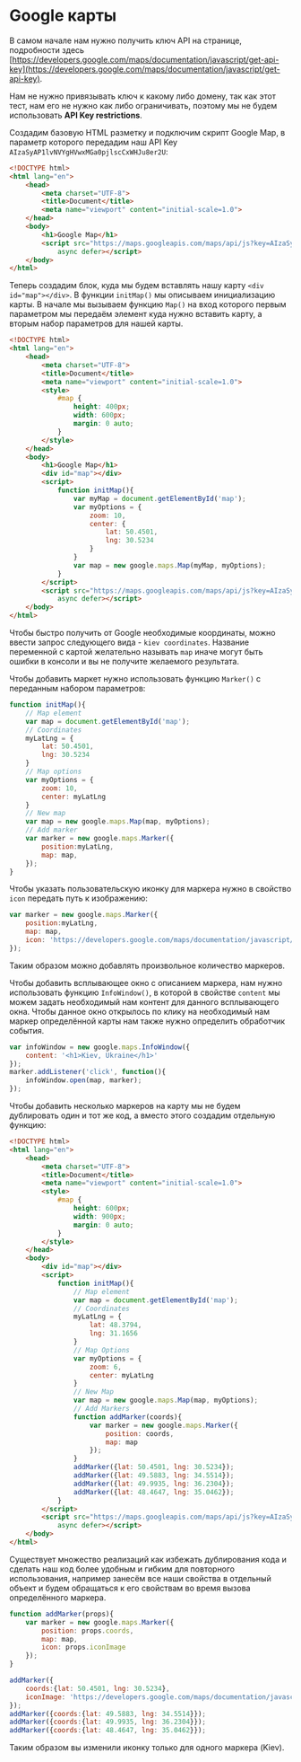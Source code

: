 # Google карты

В самом начале нам нужно получить ключ API на странице, подробности здесь [https://developers.google.com/maps/documentation/javascript/get-api-key](https://developers.google.com/maps/documentation/javascript/get-api-key).

Нам не нужно привязывать ключ к какому либо домену, так как этот тест, нам его не нужно как либо ограничивать, поэтому мы не будем использовать **API Key restrictions**.

Создадим базовую HTML разметку и подключим скрипт Google Map, в параметр которого передадим наш API Key `AIzaSyAP1lvNVYgHVwxMGa0pjlscCxWHJu8er2U`:

```html
<!DOCTYPE html>
<html lang="en">
    <head>
        <meta charset="UTF-8">
        <title>Document</title>
        <meta name="viewport" content="initial-scale=1.0">
    </head>
    <body>
        <h1>Google Map</h1>
        <script src="https://maps.googleapis.com/maps/api/js?key=AIzaSyAP1lvNVYgHVwxMGa0pjlscCxWHJu8er2U&callback=initMap"
            async defer></script>
    </body>
</html>
```

Теперь создадим блок, куда мы будем вставлять нашу карту `<div id="map"></div>`. В функции `initMap()` мы описываем инициализацию карты. В начале мы вызываем функцию `Map()` на вход которого первым параметром мы передаём элемент куда нужно вставить карту, а вторым набор параметров для нашей карты.

```html
<!DOCTYPE html>
<html lang="en">
    <head>
        <meta charset="UTF-8">
        <title>Document</title>
        <meta name="viewport" content="initial-scale=1.0">
        <style>
            #map {
                height: 400px;
                width: 600px;
                margin: 0 auto;
            }
        </style>
    </head>
    <body>
        <h1>Google Map</h1>
        <div id="map"></div>
        <script>
            function initMap(){
                var myMap = document.getElementById('map');
                var myOptions = {
                    zoom: 10,
                    center: {
                        lat: 50.4501,
                        lng: 30.5234
                    }
                }
                var map = new google.maps.Map(myMap, myOptions);
            }
        </script>
        <script src="https://maps.googleapis.com/maps/api/js?key=AIzaSyAP1lvNVYgHVwxMGa0pjlscCxWHJu8er2U&callback=initMap"
            async defer></script>
    </body>
</html>
```

Чтобы быстро получить от Google необходимые координаты, можно ввести запрос следующего вида - `kiev coordinates`. Название переменной с картой желательно называть `map` иначе могут быть ошибки в консоли и вы не получите желаемого результата.

Чтобы добавить маркет нужно использовать функцию `Marker()` с переданным набором параметров:

```js
function initMap(){
    // Map element
    var map = document.getElementById('map');
    // Coordinates
    myLatLng = {
        lat: 50.4501,
        lng: 30.5234
    }
    // Map options
    var myOptions = {
        zoom: 10,
        center: myLatLng
    }
    // New map
    var map = new google.maps.Map(map, myOptions);
    // Add marker
    var marker = new google.maps.Marker({
        position:myLatLng,
        map: map,
    });
}
```

Чтобы указать пользовательскую иконку для маркера нужно в свойство `icon` передать путь к изображению:

```js
var marker = new google.maps.Marker({
    position:myLatLng,
    map: map,
    icon: 'https://developers.google.com/maps/documentation/javascript/examples/full/images/beachflag.png'
});
```

Таким образом можно добавлять произвольное количество маркеров.

Чтобы добавить всплывающее окно с описанием маркера, нам нужно использовать функцию `InfoWindow()`, в которой в свойстве `content` мы можем задать необходимый нам контент для данного всплывающего окна. Чтобы данное окно открылось по клику на необходимый нам маркер определённой карты нам также нужно определить обработчик события.

```js
var infoWindow = new google.maps.InfoWindow({
    content: '<h1>Kiev, Ukraine</h1>'
});
marker.addListener('click', function(){
    infoWindow.open(map, marker);
});
```

Чтобы добавить несколько маркеров на карту мы не будем дублировать один и тот же код, а вместо этого создадим отдельную функцию:

```html
<!DOCTYPE html>
<html lang="en">
    <head>
        <meta charset="UTF-8">
        <title>Document</title>
        <meta name="viewport" content="initial-scale=1.0">
        <style>
            #map {
                height: 600px;
                width: 900px;
                margin: 0 auto;
            }
        </style>
    </head>
    <body>
        <div id="map"></div>
        <script>
            function initMap(){
                // Map element
                var map = document.getElementById('map');
                // Coordinates
                myLatLng = {
                    lat: 48.3794,
                    lng: 31.1656
                }
                // Map Options
                var myOptions = {
                    zoom: 6,
                    center: myLatLng
                }
                // New Map
                var map = new google.maps.Map(map, myOptions);
                // Add Markers
                function addMarker(coords){
                    var marker = new google.maps.Marker({
                        position: coords,
                        map: map
                    });
                }
                addMarker({lat: 50.4501, lng: 30.5234});
                addMarker({lat: 49.5883, lng: 34.5514});
                addMarker({lat: 49.9935, lng: 36.2304});
                addMarker({lat: 48.4647, lng: 35.0462});
            }
        </script>
        <script src="https://maps.googleapis.com/maps/api/js?key=AIzaSyAP1lvNVYgHVwxMGa0pjlscCxWHJu8er2U&callback=initMap"
            async defer></script>
    </body>
</html>
```

Существует множество реализаций как избежать дублирования кода и сделать наш код более удобным и гибким для повторного использования, например занесём все наши свойства в отдельный объект и будем обращаться к его свойствам во время вызова определённого маркера.

```js
function addMarker(props){
    var marker = new google.maps.Marker({
        position: props.coords,
        map: map,
        icon: props.iconImage
    });
}

addMarker({
    coords:{lat: 50.4501, lng: 30.5234},
    iconImage: 'https://developers.google.com/maps/documentation/javascript/examples/full/images/beachflag.png'
});
addMarker({coords:{lat: 49.5883, lng: 34.5514}});
addMarker({coords:{lat: 49.9935, lng: 36.2304}});
addMarker({coords:{lat: 48.4647, lng: 35.0462}});
```

Таким образом вы изменили иконку только для одного маркера (Kiev).